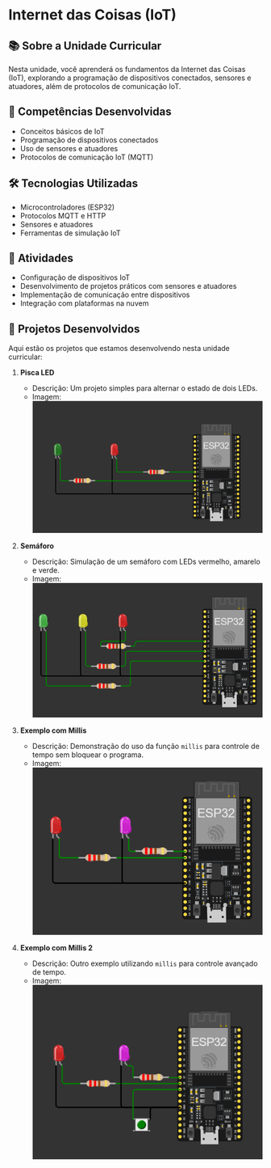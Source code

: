 # Internet das Coisas (IoT)

## 📚 Sobre a Unidade Curricular

Nesta unidade, você aprenderá os fundamentos da Internet das Coisas (IoT), explorando a programação de dispositivos conectados, sensores e atuadores, além de protocolos de comunicação IoT.

## 🎯 Competências Desenvolvidas

- Conceitos básicos de IoT
- Programação de dispositivos conectados
- Uso de sensores e atuadores
- Protocolos de comunicação IoT (MQTT)

## 🛠️ Tecnologias Utilizadas

- Microcontroladores (ESP32)
- Protocolos MQTT e HTTP
- Sensores e atuadores
- Ferramentas de simulação IoT

## 📅 Atividades

- Configuração de dispositivos IoT
- Desenvolvimento de projetos práticos com sensores e atuadores
- Implementação de comunicação entre dispositivos
- Integração com plataformas na nuvem

## 📂 Projetos Desenvolvidos

Aqui estão os projetos que estamos desenvolvendo nesta unidade curricular:

1. **Pisca LED**

   - Descrição: Um projeto simples para alternar o estado de dois LEDs.
   - Imagem:
     ![Pisca LED](./img/01_Pisca_Led.png)

2. **Semáforo**

   - Descrição: Simulação de um semáforo com LEDs vermelho, amarelo e verde.
   - Imagem:
     ![Semáforo](./img/02_Semaforo.png)

3. **Exemplo com Millis**

   - Descrição: Demonstração do uso da função `millis` para controle de tempo sem bloquear o programa.
   - Imagem:
     ![Exemplo com Millis](./img/03_Exemplo_Millis.png)

4. **Exemplo com Millis 2**
   - Descrição: Outro exemplo utilizando `millis` para controle avançado de tempo.
   - Imagem:
     ![Exemplo com Millis 2](./img/04_Exemplo_Millis_02.png)
